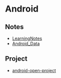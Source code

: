 # Android

## Notes

- [LearningNotes](https://github.com/francistao/LearningNotes)
- [Android_Data](https://github.com/Freelander/Android_Data)

## Project

- [android-open-project](https://github.com/Trinea/android-open-project)

